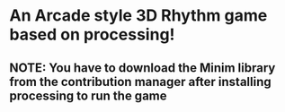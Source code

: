 # An Arcade style 3D Rhythm game based on processing!

## NOTE: You have to download the Minim library from the contribution manager after installing processing to run the game
